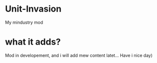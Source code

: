 # Unit-Invasion
My mindustry mod
# what it adds?
Mod in developement, and i will add mew content latet...
Have i nice day)
